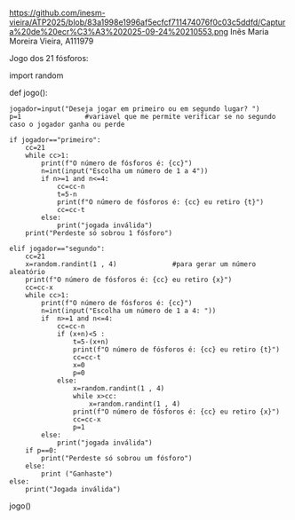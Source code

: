 https://github.com/inesm-vieira/ATP2025/blob/83a1998e1996af5ecfcf711474076f0c03c5ddfd/Captura%20de%20ecr%C3%A3%202025-09-24%20210553.png
Inês Maria Moreira Vieira, A111979

Jogo dos 21 fósforos:

import random

def jogo():

    jogador=input("Deseja jogar em primeiro ou em segundo lugar? ")
    p=1                #variavel que me permite verificar se no segundo caso o jogador ganha ou perde

    if jogador=="primeiro":
        cc=21
        while cc>1:
            print(f"O número de fósforos é: {cc}")
            n=int(input("Escolha um número de 1 a 4"))
            if n>=1 and n<=4:
                cc=cc-n
                t=5-n
                print(f"O número de fósforos é: {cc} eu retiro {t}")
                cc=cc-t
            else:
                print("jogada inválida")
        print("Perdeste só sobrou 1 fósforo")

    elif jogador=="segundo":
        cc=21
        x=random.randint(1 , 4)              #para gerar um número aleatório
        print(f"O número de fósforos é: {cc} eu retiro {x}")
        cc=cc-x
        while cc>1:
            print(f"O número de fósforos é: {cc}")
            n=int(input("Escolha um número de 1 a 4: "))
            if  n>=1 and n<=4:
                cc=cc-n
                if (x+n)<5 :                  
                    t=5-(x+n)
                    print(f"O número de fósforos é: {cc} eu retiro {t}")
                    cc=cc-t
                    x=0
                    p=0
                else:
                    x=random.randint(1 , 4)
                    while x>cc:
                        x=random.randint(1 , 4)
                    print(f"O número de fósforos é: {cc} eu retiro {x}")
                    cc=cc-x   
                    p=1 
            else:
                print("jogada inválida")
        if p==0:
            print("Perdeste só sobrou um fósforo")
        else:
            print ("Ganhaste")
    else:
        print("Jogada inválida")

jogo()


